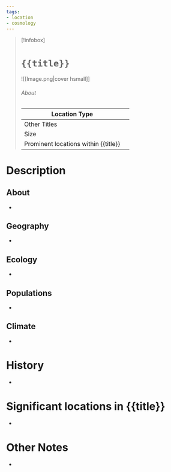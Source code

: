 ```yaml
---
tags:
- location
- cosmology
---
```

> [!infobox]
> # `{{title}}`
> ![[Image.png|cover hsmall]]
> ###### About
> | Location Type |   |
> | ---- | ---- |
> | Other Titles |  |
> | Size |  |
> | Prominent locations within {{title}} |   |
# Description
## About
-
## Geography
-
## Ecology
-
## Populations
-
## Climate
-
# History
-
# Significant locations in {{title}}
-
# Other Notes
-